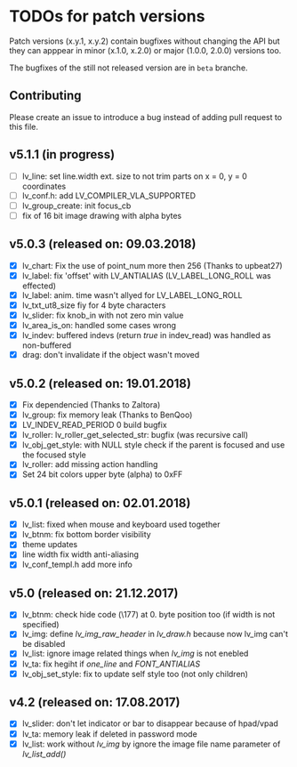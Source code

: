 # TODOs for patch versions
Patch versions (x.y.1, x.y.2) contain bugfixes without changing the API but they can apppear in minor (x.1.0, x.2.0) or major (1.0.0, 2.0.0) versions too.

The bugfixes of the still not released version are in `beta` branche.

## Contributing
Please create an issue to introduce a bug instead of adding pull request to this file.

## v5.1.1 (in progress)
- [ ] lv_line: set line.width ext. size to not trim parts on x = 0, y = 0 coordinates
- [ ] lv_conf.h: add LV_COMPILER_VLA_SUPPORTED
- [ ] lv_group_create: init focus_cb
- [ ] fix of 16 bit image drawing with alpha bytes

## v5.0.3 (released on: 09.03.2018)
- [x] lv_chart: Fix the use of point_num more then 256 (Thanks to upbeat27) 
- [x] lv_label: fix 'offset' with LV_ANTIALIAS (LV_LABEL_LONG_ROLL was effected)
- [x] lv_label: anim. time wasn't allyed for LV_LABEL_LONG_ROLL
- [x] lv_txt_ut8_size fiy for 4 byte characters
- [x] lv_slider: fix knob_in with not zero min value
- [x] lv_area_is_on: handled some cases wrong
- [x] lv_indev: buffered indevs (return *true* in indev_read) was handled as non-buffered
- [x] drag: don't invalidate if the object wasn't moved

## v5.0.2 (released on: 19.01.2018)
- [x] Fix dependencied (Thanks to Zaltora)
- [x] lv_group: fix memory leak (Thanks to BenQoo)
- [x] LV_INDEV_READ_PERIOD 0 build bugfix
- [x] lv_roller: lv_roller_get_selected_str: bugfix (was recursive call)
- [x] lv_obj_get_style: with NULL style check if the parent is focused and use the focused style
- [x] lv_roller: add missing action handling
- [x] Set 24 bit colors upper byte (alpha) to 0xFF

## v5.0.1 (released on: 02.01.2018)
- [x] lv_list: fixed when mouse and keyboard used together
- [x] lv_btnm: fix bottom border visibility
- [x] theme updates
- [x] line width fix width anti-aliasing
- [x] lv_conf_templ.h add more info

## v5.0 (released on: 21.12.2017)
- [x] lv_btnm: check hide code (\177) at 0. byte position too (if width is not specified)
- [x] lv_img: define *lv_img_raw_header* in *lv_draw.h* because now lv_img can't be disabled
- [x] lv_list: ignore image related things when *lv_img* is not enebled
- [x] lv_ta: fix hegiht if *one_line* and *FONT_ANTIALIAS*
- [x] lv_obj_set_style: fix to update self style too (not only children)

## v4.2  (released on: 17.08.2017)
- [x] lv_slider: don't let indicator or bar to disappear because of hpad/vpad
- [x] lv_ta: memory leak if deleted in password mode
- [x] lv_list: work without *lv_img* by ignore the image file name parameter of *lv_list_add()*

